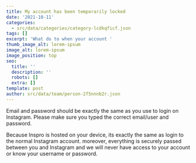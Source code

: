 ```yaml
---
title: My account has been temporarily locked
date: '2021-10-11'
categories:
  - src/data/categories/category-lcdkqficf.json
tags: []
excerpt: 'What do to when your account '
thumb_image_alt: lorem-ipsum
image_alt: lorem-ipsum
image_position: top
seo:
  title: ''
  description: ''
  robots: []
  extra: []
template: post
author: src/data/team/person-2f5nnnb2r.json
---
```

Email and password should be exactly the same as you use to login on Instagram. Please make sure you typed the correct email/user and password.
      
Because Inspro is hosted on your device, its exactly the same as login to the normal Instagram account. moreover, everything is securely passed between you and Instagram and we will never have access to your account or know your username or password.

